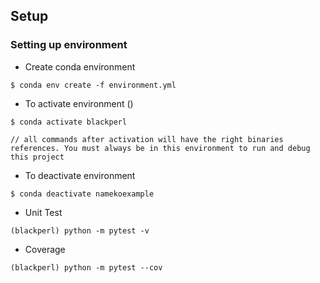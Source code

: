 ## Setup

### Setting up environment

- Create conda environment

```ssh
$ conda env create -f environment.yml
```

- To activate environment ()

```ssh
$ conda activate blackperl

// all commands after activation will have the right binaries references. You must always be in this environment to run and debug this project
```

- To deactivate environment

```ssh
$ conda deactivate namekoexample
```

- Unit Test

```ssh
(blackperl) python -m pytest -v
```

- Coverage

```ssh
(blackperl) python -m pytest --cov
```
